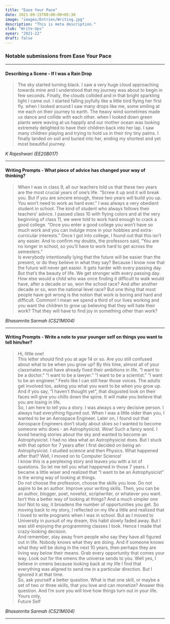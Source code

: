 ```yaml
---
title: "Ease Your Pace"
date: 2021-09-15T00:00:00+05:30
image: "images/Entries/Writing.jpg"
description: "This is meta description."
club: "Write-Ups"
ayear: "2021-22"
draft: false
---
```


### Notable submissions from Ease Your Pace


****

#### **Describing a Scene - If I was a Rain Drop**

> The sky started turning black. I saw a very huge cloud approaching towards mine and I understood that  my journey was about to begin in few seconds. Finally, the clouds collided and in that bright sparkling light I came out. I started falling joyfully like a little bird flying her first fly. when I looked around I saw many drops like me, some smiling at me each on their journey to earth. The heavy wind sometimes made us dance and collide with each other. when I looked down green plants were waving at us happily and our mother ocean was looking extremely delighted to have their children back into her lap. I saw many children playing and trying to hold us in their tiny tiny palms. I finally landed on soil and buried into her, ending my shortest and yet most beautiful journey.       

*K Rajeshwari (EE20B017)*

****


#### **Writing Prompts - What piece of advice has changed your way of thinking?**

>When I was in class 9, all our teachers told us that these two years are the most crucial years of one’s life. “Screw it up and it will break you. But if you are sincere enough, these two years will build you up. You won’t need to work as hard ever.” I was always a very obedient student in school. The kind of student who always follows their teachers’ advice. I passed class 10 with flying colors and at the very beginning of class 11, we were told to work hard enough to crack a good college. “Once you enter a good college you won’t have so much work and you can indulge more in your hobbies and extra-curricular interests.” Once I got into college, I found out that this isn’t any easier. And to confirm my doubts, the professors said, “You are no longer in school, so you’ll have to work hard to get across the semesters.”         
>Is everybody intentionally lying that the future will be easier than the present, or do they believe in what they say? Because I know now that the future will never get easier. It gets harder with every passing day. But that’s the beauty of life. We get stronger with every passing day. How else would a child who was once finding it difficult to walk would have, after a decade or so, won the school race? And after another decade or so, won the national level race? But one thing that most people have got wrong is the notion that work is boring and hard and difficult. Common! I mean we spend a third of our lives working and you want the children to grow up believing that they will hate their work? That they will have to find joy in something other than work?         

*Bhasamrita Sarmah (CS21M004)*

****

#### **Writing Prompts - Write a note to your younger self on things you want to tell him/her?**

> Hi, little one!           
> This letter should find you at age 14 or so. Are you still confused about what to be when you grow up? By this time, almost all of your classmates must have already fixed their ambitions in life. “I want to be a doctor.” “I want to be a lawyer.” “I want to  be a scientist.” “I want to be an engineer.” Feels like I can still hear those voices. The adults get involved too, asking you what you want to be when you grow up. And if you say, “I haven’t thought yet”, that disgusted look on their faces will give you chills down the spine. It will make you believe that you are losing in life.              
>So, I am here to tell you a story. I was always a very decisive person. I always had everything figured out. When I was a little older than you, I wanted to be an Aerospace Engineer. Later on, I found out that Aerospace Engineers don’t study about skies so I wanted to become someone who does - an Astrophysicist. Wow! Such a fancy word. I loved hearing stories about the sky and wanted to become an Astrophysicist. I had no idea what an Astrophysicist does. But I stuck with that option for 7 years after I first decided on being an Astrophysicist. I studied science and then Physics. What happened after that? Well, I moved on to Computer Science!            
>I know this is a perplexing story and leaves you with a lot of questions. So let me tell you what happened in those 7 years. I became a little wiser and realized that “I want to be an Astrophysicist” is the wrong way of looking at things.                 
>Do not choose the profession, choose the skills you love. Do not aspire to be an author. Improve your writing skills. Then, you can be an author, blogger, poet, novelist, scriptwriter, or whatever you want. Isn’t this a better way of looking at things? And a much simpler one too! Not to say, it broadens the number of opportunities you get. So moving back to my story, I reflected on my life a little and realized that I loved to write programs when I was in school. But as I moved to University in pursuit of my dream, this habit slowly faded away. But I was still enjoying the programming classes I took. Hence I made that crazy-looking decision.            
>And remember, stay away from people who say they have all figured out in life. Nobody knows what they are doing. And if someone knows what they will be doing in the next 10 years, then perhaps they are living way below their means. Grab every opportunity that comes your way. Look out for the omens the universe sends to you. Well yes, I believe in omens because looking back at my life I find that everything was aligned to send me in a particular direction. But I ignored it at that time.          
>So, ask yourself a better question. What is that one skill, or maybe a set of two or three skills, that you love and can monetize? Answer this question. And I’m sure you will love how things turn out in your life.     
>Yours only,                
>Future Self

*Bhasamrita Sarmah (CS21M004)*

****


